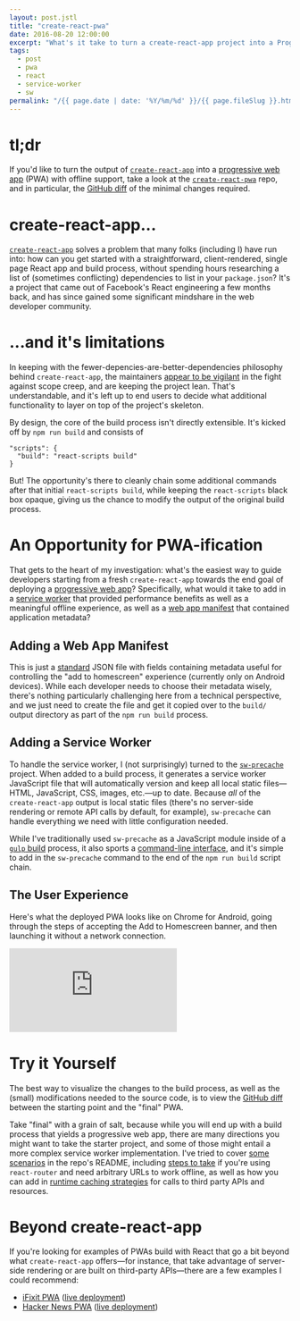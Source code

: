 ```yaml
---
layout: post.jstl
title: "create-react-pwa"
date: 2016-08-20 12:00:00
excerpt: "What's it take to turn a create-react-app project into a Progressive Web App?"
tags:
  - post
  - pwa
  - react
  - service-worker
  - sw
permalink: "/{{ page.date | date: '%Y/%m/%d' }}/{{ page.fileSlug }}.html"
---
```


# tl;dr

If you'd like to turn the output of [`create-react-app`](https://github.com/facebookincubator/create-react-app) into a [progressive web app](https://developers.google.com/web/progressive-web-apps/) (PWA) with offline support, take a look at the [`create-react-pwa`](https://github.com/jeffposnick/create-react-pwa) repo, and in particular, the [GitHub diff](https://github.com/jeffposnick/create-react-pwa/compare/starting-point...pwa) of the minimal changes required.

# create-react-app...

[`create-react-app`](https://facebook.github.io/react/blog/2016/07/22/create-apps-with-no-configuration.html) solves a problem that many folks (including I) have run into: how can you get started with a straightforward, client-rendered, single page React app and build process, without spending hours researching a list of (sometimes conflicting) dependencies to list in your `package.json`? It's a project that came out of Facebook's React engineering a few months back, and has since gained some significant mindshare in the web developer community.

# ...and it's limitations

In keeping with the fewer-depencies-are-better-dependencies philosophy behind `create-react-app`, the maintainers [appear to be vigilant](https://github.com/facebookincubator/create-react-app/issues/192) in the fight against scope creep, and are keeping the project lean. That's understandable, and it's left up to end users to decide what additional functionality to layer on top of the project's skeleton.

By design, the core of the build process isn't directly extensible. It's kicked off by `npm run build` and consists of

```
"scripts": {
  "build": "react-scripts build"
}
```

But! The opportunity's there to cleanly chain some additional commands after that initial `react-scripts build`, while keeping the `react-scripts` black box opaque, giving us the chance to modify the output of the original build process.

# An Opportunity for PWA-ification

That gets to the heart of my investigation: what's the easiest way to guide developers starting from a fresh `create-react-app` towards the end goal of deploying a [progressive web app](https://developers.google.com/web/progressive-web-apps/)? Specifically, what would it take to add in a [service worker](https://developers.google.com/web/fundamentals/primers/service-worker/) that provided performance benefits as well as a meaningful offline experience, as well as a [web app manifest](https://developers.google.com/web/updates/2014/11/Support-for-installable-web-apps-with-webapp-manifest-in-chrome-38-for-Android) that contained application metadata?

## Adding a Web App Manifest

This is just a [standard](https://developer.mozilla.org/en-US/docs/Web/Manifest) JSON file with fields containing metadata useful for controlling the "add to homescreen" experience (currently only on Android devices). While each developer needs to choose their metadata wisely, there's nothing particularly challenging here from a technical perspective, and we just need to create the file and get it copied over to the `build/` output directory as part of the `npm run build` process.

## Adding a Service Worker

To handle the service worker, I (not surprisingly) turned to the [`sw-precache`](https://github.com/GoogleChrome/sw-precache) project. When added to a build process, it generates a service worker JavaScript file that will automatically version and keep all local static files—HTML, JavaScript, CSS, images, etc.—up to date. Because *all* of the `create-react-app` output is local static files (there's no server-side rendering or remote API calls by default, for example), `sw-precache` can handle everything we need with little configuration needed.

While I've traditionally used `sw-precache` as a JavaScript module inside of a [`gulp` build](http://gulpjs.com/) process, it also sports a [command-line interface](https://github.com/GoogleChrome/sw-precache#command-line-interface), and it's simple to add in the `sw-precache` command to the end of the `npm run build` script chain.

## The User Experience

Here's what the deployed PWA looks like on Chrome for Android, going through the steps of accepting the Add to Homescreen banner, and then launching it without a network connection.

<iframe class="youtube-embed" src="https://www.youtube.com/embed/nV8sKoVbD5Q?rel=0" frameborder="0" allowfullscreen></iframe>

# Try it Yourself

The best way to visualize the changes to the build process, as well as the (small) modifications needed to the source code, is to view the [GitHub diff](https://github.com/jeffposnick/create-react-pwa/compare/starting-point...pwa) between the starting point and the "final" PWA.

Take "final" with a grain of salt, because while you will end up with a build process that yields a progressive web app, there are many directions you might want to take the starter project, and some of those might entail a more complex service worker implementation. I've tried to cover [some scenarios](https://github.com/jeffposnick/create-react-pwa#what-additional-changes-might-be-needed) in the repo's README, including [steps to take](https://github.com/jeffposnick/create-react-pwa#ive-added-in-react-router-and-now-my-urls-dont-work-offline) if you're using `react-router` and need arbitrary URLs to work offline, as well as how you can add in [runtime caching strategies](https://github.com/jeffposnick/create-react-pwa#im-using-cross-origin-apis-or-resources-and-they-arent-working-while-offline) for calls to third party APIs and resources.

# Beyond create-react-app

If you're looking for examples of PWAs build with React that go a bit beyond what  `create-react-app` offers—for instance, that take advantage of server-side rendering or are built on third-party APIs—there are a few examples I could recommend:

- [iFixit PWA](https://github.com/GoogleChrome/sw-precache/tree/master/app-shell-demo) ([live deployment](https://ifixit-pwa.appspot.com/))
- [Hacker News PWA](https://github.com/insin/react-hn) ([live deployment](https://react-hn.appspot.com/))

